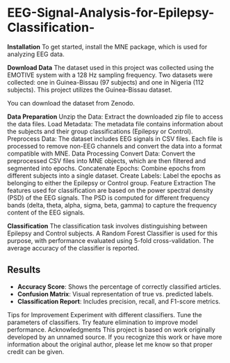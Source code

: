 # EEG-Signal-Analysis-for-Epilepsy-Classification-

**Installation**
To get started, install the MNE package, which is used for analyzing EEG data.

**Download Data**
The dataset used in this project was collected using the EMOTIVE system with a 128 Hz sampling frequency. Two datasets were collected: one in Guinea-Bissau (97 subjects) and one in Nigeria (112 subjects). This project utilizes the Guinea-Bissau dataset.

You can download the dataset from Zenodo.

**Data Preparation**
Unzip the Data: Extract the downloaded zip file to access the data files.
Load Metadata: The metadata file contains information about the subjects and their group classifications (Epilepsy or Control).
Preprocess Data: The dataset includes EEG signals in CSV files. Each file is processed to remove non-EEG channels and convert the data into a format compatible with MNE.
Data Processing
Convert Data: Convert the preprocessed CSV files into MNE objects, which are then filtered and segmented into epochs.
Concatenate Epochs: Combine epochs from different subjects into a single dataset.
Create Labels: Label the epochs as belonging to either the Epilepsy or Control group.
Feature Extraction
The features used for classification are based on the power spectral density (PSD) of the EEG signals. The PSD is computed for different frequency bands (delta, theta, alpha, sigma, beta, gamma) to capture the frequency content of the EEG signals.

**Classification**
The classification task involves distinguishing between Epilepsy and Control subjects. A Random Forest Classifier is used for this purpose, with performance evaluated using 5-fold cross-validation. The average accuracy of the classifier is reported.

## Results

- **Accuracy Score**: Shows the percentage of correctly classified articles.
- **Confusion Matrix**: Visual representation of true vs. predicted labels.
- **Classification Report**: Includes precision, recall, and F1-score metrics.


Tips for Improvement
Experiment with different classifiers.
Tune the parameters of classifiers.
Try feature elimination to improve model performance.
Acknowledgments
This project is based on work originally developed by an unnamed source. If you recognize this work or have more information about the original author, please let me know so that proper credit can be given.
